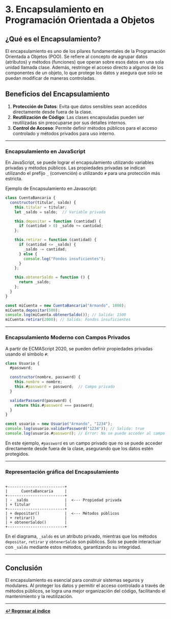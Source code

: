 
# 3. Encapsulamiento en Programación Orientada a Objetos

## ¿Qué es el Encapsulamiento?

El encapsulamiento es uno de los pilares fundamentales de la Programación Orientada a Objetos (POO). Se refiere al concepto de agrupar datos (atributos) y métodos (funciones) que operan sobre esos datos en una sola unidad llamada clase. Además, restringe el acceso directo a algunos de los componentes de un objeto, lo que protege los datos y asegura que solo se puedan modificar de maneras controladas.

## Beneficios del Encapsulamiento

1. **Protección de Datos**: Evita que datos sensibles sean accedidos directamente desde fuera de la clase.
2. **Reutilización de Código**: Las clases encapsuladas pueden ser reutilizadas sin preocuparse por sus detalles internos.
3. **Control de Acceso**: Permite definir métodos públicos para el acceso controlado y métodos privados para uso interno.

---

### Encapsulamiento en JavaScript

En JavaScript, se puede lograr el encapsulamiento utilizando variables privadas y métodos públicos. Las propiedades privadas se indican utilizando el prefijo `_` (convención) o utilizando `#` para una protección más estricta.

Ejemplo de Encapsulamiento en Javascript:

```javascript
class CuentaBancaria {
  constructor(titular, saldo) {
    this.titular = titular;
    let _saldo = saldo;  // Variable privada

    this.depositar = function (cantidad) {
      if (cantidad > 0) _saldo += cantidad;
    };

    this.retirar = function (cantidad) {
      if (cantidad <= _saldo) {
        _saldo -= cantidad;
      } else {
        console.log("Fondos insuficientes");
      }
    };

    this.obtenerSaldo = function () {
      return _saldo;
    };
  }
}

const miCuenta = new CuentaBancaria("Armando", 1000);
miCuenta.depositar(500);
console.log(miCuenta.obtenerSaldo()); // Salida: 1500
miCuenta.retirar(2000); // Salida: Fondos insuficientes
```
---

### Encapsulamiento Moderno con Campos Privados

A partir de ECMAScript 2020, se pueden definir propiedades privadas usando el símbolo `#`:

```javascript
class Usuario {
  #password;

  constructor(nombre, password) {
    this.nombre = nombre;
    this.#password = password;  // Campo privado
  }

  validarPassword(password) {
    return this.#password === password;
  }
}

const usuario = new Usuario("Armando", "1234");
console.log(usuario.validarPassword("1234")); // Salida: true
console.log(usuario.#password); // Error: No se puede acceder al campo privado fuera de la clase
```
En este ejemplo, `#password` es un campo privado que no se puede acceder directamente desde fuera de la clase, asegurando que los datos estén protegidos.

---

### Representación gráfica del Encapsulamiento

```plaintext

+-------------------------+
|      CuentaBancaria     |
+-------------------------+
| - _saldo                |  <--- Propiedad privada
| + titular               |
+-------------------------+
| + depositar()           |  <--- Métodos públicos
| + retirar()             |
| + obtenerSaldo()        |
+-------------------------+

```

En el diagrama, `_saldo` es un atributo privado, mientras que los métodos `depositar`, `retirar` y `obtenerSaldo` son públicos. Solo se puede interactuar con `_saldo` mediante estos métodos, garantizando su integridad.

---

## Conclusión

El encapsulamiento es esencial para construir sistemas seguros y modulares. Al proteger los datos y permitir el acceso controlado a través de métodos públicos, se logra una mejor organización del código, facilitando el mantenimiento y la reutilización.

---

**[↩️ Regresar al índice](../README.md)**
